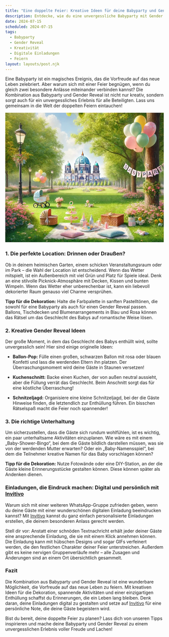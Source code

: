 ```yaml
---
title: "Eine doppelte Feier: Kreative Ideen für deine Babyparty und Gender Reveal"
description: Entdecke, wie du eine unvergessliche Babyparty mit Gender Reveal kombinierst, inklusive besonderer Dekorationstipps und personalisierten digitalen Einladungen.
date: 2024-07-15
scheduled: 2024-07-15
tags:
  - Babyparty
  - Gender Reveal
  - Kreativität
  - Digitale Einladungen
  - Feiern
layout: layouts/post.njk
---
```


Eine Babyparty ist ein magisches Ereignis, das die Vorfreude auf das neue Leben zelebriert. Aber warum sich mit einer Feier begnügen, wenn du gleich zwei besondere Anlässe miteinander verbinden kannst? Die Kombination aus Babyparty und Gender Reveal ist nicht nur kreativ, sondern sorgt auch für ein unvergessliches Erlebnis für alle Beteiligten. Lass uns gemeinsam in die Welt der doppelten Feiern eintauchen!

![Babyparty und Gender Reveal](/img/picnic-park.webp)

### 1. **Die perfekte Location: Drinnen oder Draußen?**

Ob in deinem heimischen Garten, einem schicken Veranstaltungsraum oder im Park – die Wahl der Location ist entscheidend. Wenn das Wetter mitspielt, ist ein Außenbereich mit viel Grün und Platz für Spiele ideal. Denk an eine stilvolle Picknick-Atmosphäre mit Decken, Kissen und bunten Wimpeln. Wenn das Wetter eher unberechenbar ist, kann ein liebevoll dekorierter Raum genauso viel Charme versprühen.

**Tipp für die Dekoration:** Halte die Farbpalette in sanften Pastelltönen, die sowohl für eine Babyparty als auch für einen Gender Reveal passen. Ballons, Tischdecken und Blumenarrangements in Blau und Rosa können das Rätsel um das Geschlecht des Babys auf romantische Weise lösen.

### 2. **Kreative Gender Reveal Ideen**

Der große Moment, in dem das Geschlecht des Babys enthüllt wird, sollte unvergesslich sein! Hier sind einige originelle Ideen:

- **Ballon-Pop:** Fülle einen großen, schwarzen Ballon mit rosa oder blauen Konfetti und lass die werdenden Eltern ihn platzen. Der Überraschungsmoment wird deine Gäste in Staunen versetzen!

- **Kuchenschnitt:** Backe einen Kuchen, der von außen neutral aussieht, aber die Füllung verrät das Geschlecht. Beim Anschnitt sorgt das für eine köstliche Überraschung!

- **Schnitzeljagd:** Organisiere eine kleine Schnitzeljagd, bei der die Gäste Hinweise finden, die letztendlich zur Enthüllung führen. Ein bisschen Rätselspaß macht die Feier noch spannender!

### 3. **Die richtige Unterhaltung**

Um sicherzustellen, dass die Gäste sich rundum wohlfühlen, ist es wichtig, ein paar unterhaltsame Aktivitäten einzuplanen. Wie wäre es mit einem „Baby-Shower-Bingo“, bei dem die Gäste bildlich darstellen müssen, was sie von der werdenden Mutter erwarten? Oder ein „Baby-Namensspiel“, bei dem die Teilnehmer kreative Namen für das Baby vorschlagen können?

**Tipp für die Dekoration:** Nutze Fotowände oder eine DIY-Station, an der die Gäste kleine Erinnerungsstücke gestalten können. Diese können später als Andenken dienen.

### **Einladungen, die Eindruck machen: Digital und persönlich mit [Invitivo](https://invitivo.com/create)**

Warum sich mit einer weiteren WhatsApp-Gruppe zufrieden geben, wenn du deine Gäste mit einer wunderschönen digitalen Einladung beeindrucken kannst? Mit [Invitivo](https://invitivo.com/) kannst du ganz einfach personalisierte Einladungen erstellen, die deinem besonderen Anlass gerecht werden.

Stell dir vor: Anstatt einer schnöden Textnachricht erhält jeder deiner Gäste eine ansprechende Einladung, die sie mit einem Klick annehmen können. Die Einladung kann mit hübschen Designs und sogar GIFs verfeinert werden, die den festlichen Charakter deiner Feier unterstreichen. Außerdem gibt es keine nervigen Gruppenverläufe mehr – alle Zusagen und Änderungen sind an einem Ort übersichtlich gesammelt.

### **Fazit**

Die Kombination aus Babyparty und Gender Reveal ist eine wunderbare Möglichkeit, die Vorfreude auf das neue Leben zu feiern. Mit kreativen Ideen für die Dekoration, spannende Aktivitäten und einer einzigartigen Enthüllung schaffst du Erinnerungen, die ein Leben lang bleiben. Denk daran, deine Einladungen digital zu gestalten und setze auf [Invitivo](https://invitivo.com/) für eine persönliche Note, die deine Gäste begeistern wird.

Bist du bereit, deine doppelte Feier zu planen? Lass dich von unseren Tipps inspirieren und mache deine Babyparty und Gender Reveal zu einem unvergesslichen Erlebnis voller Freude und Lachen!
